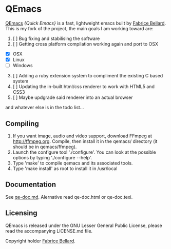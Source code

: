 QEmacs
===

[QEmacs](http://www.bellard.org/qemacs/) *{Quick Emacs}* is a fast, lightweight emacs built by [Fabrice Bellard](http://www.bellard.org). This is my fork of the project, the main goals I am working toward are:

1. [ ] Bug fixing and stabilising the software
2. [ ] Getting cross platform compilation working again and port to OSX
  - [x] OSX
  - [x] Linux
  - [ ] Windows
3. [ ] Adding a ruby extension system to compliment the existing C based system
4. [ ] Updating the in-built html/css renderer to work with HTML5 and CSS3
5. [ ] Maybe updgrade said renderer into an actual browser

and whatever else is in the todo list...

## Compiling

1. If you want image, audio and video support, download FFmpeg at
   http://ffmpeg.org. Compile, then install it in the qemacs/ directory (it should
   be in qemacs/ffmpeg). 
2. Launch the configure tool './configure'. You can look at the
   possible options by typing './configure --help'.
3. Type 'make' to compile qemacs and its associated tools.
4. Type 'make install' as root to install it in /usr/local

## Documentation

See [qe-doc.md](http://github.com/jdwije/qemacs/blob/master/qe-doc.md). Alernative read qe-doc.html or qe-doc.texi.

## Licensing

QEmacs is released under the GNU Lesser General Public License, please read the accompanying LICENSE.md file.

Copyright holder [Fabrice Bellard](http://www.bellard.org).
